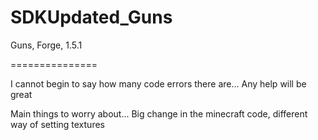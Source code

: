 SDKUpdated_Guns
===============

Guns, Forge, 1.5.1

===============


I cannot begin to say how many code errors there are... Any help will be great

Main things to worry about... Big change in the minecraft code, different way of setting textures
